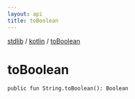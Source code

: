 ```yaml
---
layout: api
title: toBoolean
---
```

[stdlib](../index.md) / [kotlin](index.md) / [toBoolean](toBoolean.md)

# toBoolean

```
public fun String.toBoolean(): Boolean
```
